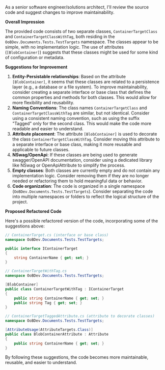 As a senior software engineer/solutions architect, I'll review the source code and suggest changes to improve maintainability.

**Overall Impression**

The provided code consists of two separate classes, `ContainerTargetClass` and `ContainerTargetClassWithTag`, both residing in the `OoBDev.Documents.Tests.TestTargets` namespace. The classes appear to be simple, with no implementation logic. The use of attributes (`[BlobContainer]`) suggests that these classes might be used for some kind of configuration or metadata.

**Suggestions for Improvement**

1. **Entity-Persistable relationships**: Based on the attribute `[BlobContainer]`, it seems that these classes are related to a persistence layer (e.g., a database or a file system). To improve maintainability, consider creating a separate interface or base class that defines the common properties and methods for both classes. This would allow for more flexibility and reusability.
2. **Naming Conventions**: The class names `ContainerTargetClass` and `ContainerTargetClassWithTag` are similar, but not identical. Consider using a consistent naming convention, such as using the suffix "Tagged" only for the second class. This would make the code more readable and easier to understand.
3. **Attribute placement**: The attribute `[BlobContainer]` is used to decorate the class `ContainerTargetClassWithTag`. Consider moving this attribute to a separate interface or base class, making it more reusable and applicable to future classes.
4. **NSwag/OpenApi**: If these classes are being used to generate swagger/OpenAPI documentation, consider using a dedicated library like NSwag or OpenApiAttribute to simplify the process.
5. **Empty classes**: Both classes are currently empty and do not contain any implementation logic. Consider removing them if they are no longer needed or refactoring them to hold meaningful data or behavior.
6. **Code organization**: The code is organized in a single namespace (`OoBDev.Documents.Tests.TestTargets`). Consider separating the code into multiple namespaces or folders to reflect the logical structure of the project.

**Proposed Refactored Code**

Here's a possible refactored version of the code, incorporating some of the suggestions above:

```csharp
// ContainerTarget.cs (interface or base class)
namespace OoBDev.Documents.Tests.TestTargets;

public interface IContainerTarget
{
    string ContainerName { get; set; }
}

// ContainerTargetWithTag.cs
namespace OoBDev.Documents.Tests.TestTargets;

[BlobContainer]
public class ContainerTargetWithTag : IContainerTarget
{
    public string ContainerName { get; set; }
    public string Tag { get; set; }
}

// ContainerTargetTaggedAttribute.cs (attribute to decorate classes)
namespace OoBDev.Documents.Tests.TestTargets;

[AttributeUsage(AttributeTargets.Class)]
public class BlobContainerAttribute : Attribute
{
    public string ContainerName { get; set; }
}
```

By following these suggestions, the code becomes more maintainable, reusable, and easier to understand.